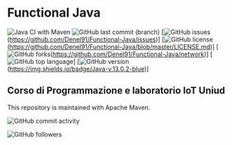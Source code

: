 # Functional Java 

![Java CI with Maven](https://github.com/Denel91/Functional-Java/workflows/Java%20CI%20with%20Maven/badge.svg) ![GitHub last commit (branch)](https://img.shields.io/github/last-commit/Denel91/Functional-Java/master) [![GitHub issues](https://img.shields.io/github/issues/Denel91/Functional-Java)(https://github.com/Denel91/Functional-Java/issues)] [![GitHub license](https://img.shields.io/github/license/Denel91/Functional-Java)(https://github.com/Denel91/Functional-Java/blob/master/LICENSE.md)] [![GitHub forks](https://img.shields.io/github/forks/Denel91/Functional-Java)(https://github.com/Denel91/Functional-Java/network)] [![GitHub top language](https://img.shields.io/github/languages/top/Denel91/Functional-Java)] [![GitHub version](https://img.shields.io/badge/Java-v.13.0.2-blue)(https://img.shields.io/badge/Java-v.13.0.2-blue)]

## Corso di Programmazione e laboratorio IoT Uniud

This repository is maintained with Apache Maven.

![GitHub commit activity](https://img.shields.io/github/commit-activity/m/Denel91/Functional-Java)

![GitHub followers](https://img.shields.io/github/followers/Denel91)